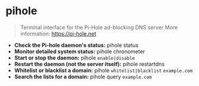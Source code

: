 # pihole
> Terminal interface for the Pi-Hole ad-blocking DNS server
> More information: <https://pi-hole.net>
- **Check the Pi-hole daemon's status:**
pihole status
- **Monitor detailed system status:**
pihole chronometer
- **Start or stop the daemon:**
pihole `enable|disable`
- **Restart the daemon (not the server itself):**
pihole restartdns
- **Whitelist or blacklist a domain:**
pihole `whitelist|blacklist` `example.com`
- **Search the lists for a domain:**
pihole query `example.com`
